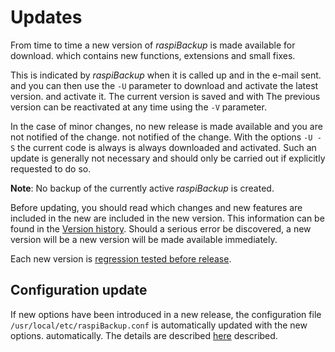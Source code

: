 # Updates

From time to time a new version of *raspiBackup* is made available for download.
which contains new functions, extensions and small fixes.

This is indicated by *raspiBackup* when it is called up and in the e-mail sent.
and you can then use the `-U` parameter to download and activate the latest version.
and activate it. The current version is saved and with
The previous version can be reactivated at any time using the `-V` parameter.

In the case of minor changes, no new release is made available and you are not notified of the change.
not notified of the change. With the options `-U -S` the current code is always
is always downloaded and activated. Such an update is generally not necessary and should only be carried out
if explicitly requested to do so.

**Note**:
No backup of the currently active *raspiBackup* is created.

Before updating, you should read which changes and new features are included in the new
are included in the new version. This information can be found in the
[Version history](https://github.com/framps/raspiBackup/releases).
Should a serious error be discovered, a new version will be
a new version will be made available immediately.

Each new version is [regression tested before release](regressiontests-executed.md).

## Configuration update

If new options have been introduced in a new release, the
configuration file `/usr/local/etc/raspiBackup.conf` is automatically updated with the new options.
automatically. The details are described [here](configuration-update-when-upgrading-to-a-new-version.md)
described.

[.status]: translated
[.source]: https://linux-tips-and-tricks.de/de/raspibackup#updatestrategie
[.source]: https://linux-tips-and-tricks.de/de/raspibackupcategoried/432-raspibackup-versionshistorie


